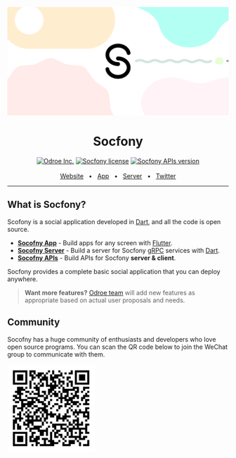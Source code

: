 ![Socfony](graphs/socfony_graphic.png)

<div align="center">
  <!-- Title -->
  <h1>Socfony</h1>
  <!-- Website -->
  <a href="https://odroe.com"><img src="https://img.shields.io/badge/Odroe-Socfony-red?style=flat-square" alt="Odroe Inc." ></a>
  <!-- License -->
  <a href="https://github.com/odroe/socfony/blob/main/LICENSE"><img alt="Socfony license" src="https://img.shields.io/github/license/odroe/socfony?style=flat-square"></a>
  <!-- Socfony APIs version -->
  <a href="https://pub.dev/packages/socfonyapis"><img alt="Socfony APIs version" src="https://img.shields.io/pub/v/socfonyapis?label=socfonyapis&style=flat-square"></a>
  <br />
  <br />
  <!-- Socfony Website -->
  <a href="https://socfony.com">Website</a>
  <span>&nbsp;&nbsp;•&nbsp;&nbsp;</span>
  <!-- Application -->
  <a href="app">App</a>
  <span>&nbsp;&nbsp;•&nbsp;&nbsp;</span>
  <!-- Server -->
  <a href="server">Server</a>
  <span>&nbsp;&nbsp;•&nbsp;&nbsp;</span>
  <!-- Socfony Twitter -->
  <a href="https://twitter.com/socfony">Twitter</a>
  <br />
  <hr />
</div>

## What is Socfony?

Scofony is a social application developed in [Dart](https://dart.dev), and all the code is open source.

* **[Socofny App](app)** - Build apps for any screen with [Flutter](https://flutter.dev).
* **[Socofny Server](server)** - Build a server for Socfony [gRPC](https://grpc.io) services with [Dart](https://dart.dev).
* **[Socofny APIs](socfonyapis)** - Build APIs for Socfony **server & client**.

Socfony provides a complete basic social application that you can deploy anywhere.

> **Want more features?** [Odroe team](https://github.com/odroe) will add new features as appropriate based on actual user proposals and needs.

## Community

Socofny has a huge community of enthusiasts and developers who love open source programs. You can scan the QR code below to join the WeChat group to communicate with them.

<img src="graphs/wechat_group_qr_code.jpg" width="200" height="200"/>
